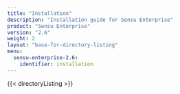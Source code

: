 ```yaml
---
title: "Installation"
description: "Installation guide for Sensu Enterprise"
product: "Sensu Enterprise"
version: "2.6"
weight: 2
layout: "base-for-directory-listing"
menu:
  sensu-enterprise-2.6:
    identifier: installation
---
```


{{< directoryListing >}}
